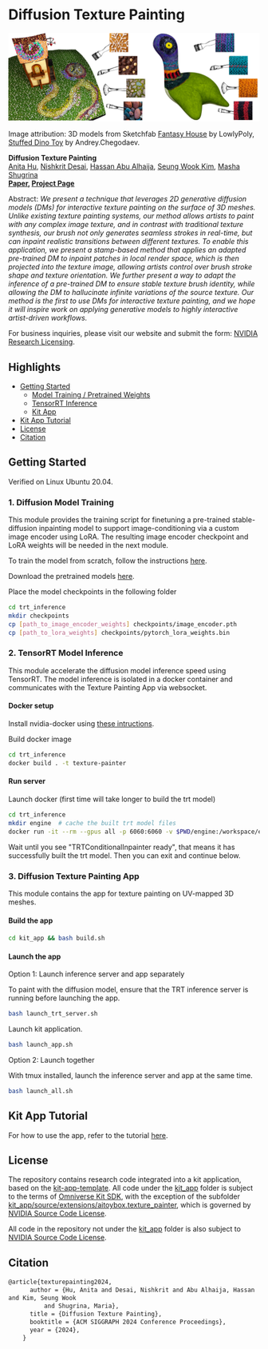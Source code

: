 # Diffusion Texture Painting

![Teaser image](./teaser.png)

Image attribution: 3D models from Sketchfab [Fantasy House](https://sketchfab.com/3d-models/fantasy-house-ed9c83a3f88a4b5682a40e1180ab91e0) by LowlyPoly, [Stuffed Dino Toy](https://sketchfab.com/3d-models/stuffed-dino-toy-d69e9bb7bfc6451993bf84f3e763a28a) by Andrey.Chegodaev.

**Diffusion Texture Painting**<br>
[Anita Hu](https://research.nvidia.com/labs/toronto-ai/author/anita-hu),
[Nishkrit Desai](https://research.nvidia.com/labs/toronto-ai/author/nishkrit-desai),
[Hassan Abu Alhaija](http://hassanhaija.com),
[Seung Wook Kim](https://seung-kim.github.io/seungkim),
[Masha Shugrina](https://shumash.com) <br>
**[Paper](https://drive.google.com/file/d/1mPy_hU5KPsxMBCkE6np1jYDTwgNVPqpU/view?usp=sharing), [Project Page](https://research.nvidia.com/labs/toronto-ai/DiffusionTexturePainting/)**

Abstract: *We present a technique that leverages 2D generative diffusion models (DMs) for interactive texture painting on the surface of 3D meshes. Unlike existing texture painting systems, our method allows artists to paint with any complex image texture, and in contrast with traditional texture synthesis, our brush not only generates seamless strokes in real-time, but can inpaint realistic transitions between different textures. To enable this application, we present a stamp-based method that applies an adapted pre-trained DM to inpaint patches in local render space, which is then projected into the texture image, allowing artists control over brush stroke shape and texture orientation. We further present a way to adapt the inference of a pre-trained DM to ensure stable texture brush identity, while allowing the DM to hallucinate infinite variations of the source texture. Our method is the first to use DMs for interactive texture painting, and we hope it will inspire work on applying generative models to highly interactive artist-driven workflows.*

For business inquiries, please visit our website and submit the form: [NVIDIA Research Licensing](https://www.nvidia.com/en-us/research/inquiries/).

## Highlights
* [Getting Started](https://github.com/nv-tlabs/DiffusionTexturePainting#getting-started)
  * [Model Training / Pretrained Weights](https://github.com/nv-tlabs/DiffusionTexturePainting#)
  * [TensorRT Inference](https://github.com/nv-tlabs/DiffusionTexturePainting#getting-started)
  * [Kit App](https://github.com/nv-tlabs/DiffusionTexturePainting#getting-started)
* [Kit App Tutorial](https://github.com/nv-tlabs/DiffusionTexturePainting/kit_app/README.md)
* [License](https://github.com/nv-tlabs/DiffusionTexturePainting#license)
* [Citation](https://github.com/nv-tlabs/DiffusionTexturePainting#citation)

## Getting Started

Verified on Linux Ubuntu 20.04. 

### 1. Diffusion Model Training

This module provides the training script for finetuning a pre-trained stable-diffusion inpainting model to support image-conditioning via
a custom image encoder using LoRA. The resulting image encoder checkpoint and LoRA weights will be needed in the next module. 

To train the model from scratch, follow the instructions [here](training/README.md).

Download the pretrained models [here](https://drive.google.com/drive/folders/1y0UHVfPFQGiCWeNu9h0UfP8yuW2Qj2N2?usp=sharing). 

Place the model checkpoints in the following folder 
```bash
cd trt_inference 
mkdir checkpoints
cp [path_to_image_encoder_weights] checkpoints/image_encoder.pth
cp [path_to_lora_weights] checkpoints/pytorch_lora_weights.bin
```

### 2. TensorRT Model Inference

This module accelerate the diffusion model inference speed using TensorRT. The model inference is isolated in a docker container
and communicates with the Texture Painting App via websocket. 

#### Docker setup

Install nvidia-docker using [these intructions](https://docs.nvidia.com/datacenter/cloud-native/container-toolkit/install-guide.html#docker).

Build docker image
```bash
cd trt_inference
docker build . -t texture-painter
```

#### Run server
Launch docker (first time will take longer to build the trt model)
```bash
cd trt_inference
mkdir engine  # cache the built trt model files
docker run -it --rm --gpus all -p 6060:6060 -v $PWD/engine:/workspace/engine texture-painter
```
Wait until you see "TRTConditionalInpainter ready", that means it has successfully built the trt model. Then you can exit and continue below.

### 3. Diffusion Texture Painting App

This module contains the app for texture painting on UV-mapped 3D meshes.

#### Build the app
```bash
cd kit_app && bash build.sh
```

#### Launch the app
Option 1: Launch inference server and app separately

To paint with the diffusion model, ensure that the TRT inference server is running before launching the app.
```bash
bash launch_trt_server.sh
```
Launch kit application.
```bash
bash launch_app.sh
```

Option 2: Launch together

With tmux installed, launch the inference server and app at the same time. 
```bash
bash launch_all.sh
```

## Kit App Tutorial
For how to use the app, refer to the tutorial [here](kit_app/README.md).

## License

The repository contains research code integrated into a kit application, based on the [kit-app-template](https://github.com/NVIDIA-Omniverse/kit-app-template). 
All code under the [kit_app](kit_app) folder is subject to the terms of [Omniverse Kit SDK](./kit_app/LICENSE), with the exception of the subfolder [kit_app/source/extensions/aitoybox.texture_painter](kit_app/source/extensions/aitoybox.texture_painter), which is governed by [NVIDIA Source Code License](./kit_app/source/extensions/aitoybox.texture_painter/docs/LICENSE.txt).

All code in the repository not under the [kit_app](kit_app) folder is also subject to [NVIDIA Source Code License](LICENSE.txt).

## Citation
```text
@article{texturepainting2024,
	  author = {Hu, Anita and Desai, Nishkrit and Abu Alhaija, Hassan and Kim, Seung Wook 
	      and Shugrina, Maria},
	  title = {Diffusion Texture Painting},
	  booktitle = {ACM SIGGRAPH 2024 Conference Proceedings},
	  year = {2024},
	}
```
